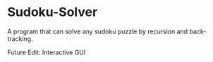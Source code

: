 # Sudoku-Solver
A program that can solve any sudoku puzzle by recursion and back-tracking.

Future Edit:
Interactive GUI

